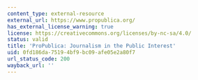 ```yaml
---
content_type: external-resource
external_url: https://www.propublica.org/
has_external_license_warning: true
license: https://creativecommons.org/licenses/by-nc-sa/4.0/
status: valid
title: 'ProPublica: Journalism in the Public Interest'
uid: 0fd186da-7519-4bf9-bc09-afe05e2a80f7
url_status_code: 200
wayback_url: ''
---
```

